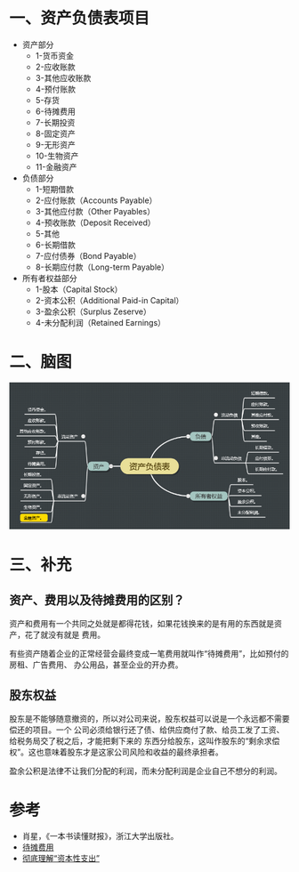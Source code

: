 
# 一、资产负债表项目

- 资产部分
  - 1-货币资金
  - 2-应收账款
  - 3-其他应收账款
  - 4-预付账款
  - 5-存货
  - 6-待摊费用
  - 7-长期投资
  - 8-固定资产
  - 9-无形资产
  - 10-生物资产
  - 11-金融资产
- 负债部分
  - 1-短期借款
  - 2-应付账款（Accounts Payable）
  - 3-其他应付款（Other Payables）
  - 4-预收账款（Deposit Received）
  - 5-其他
  - 6-长期借款
  - 7-应付债券（Bond Payable）
  - 8-长期应付款（Long-term Payable）
- 所有者权益部分
  - 1-股本（Capital Stock）
  - 2-资本公积（Additional Paid-in Capital）
  - 3-盈余公积（Surplus Zeserve）
  - 4-未分配利润（Retained Earnings）

# 二、脑图

![](资产负债表.png)

# 三、补充

## 资产、费用以及待摊费用的区别？

资产和费用有一个共同之处就是都得花钱，如果花钱换来的是有用的东西就是资产，花了就没有就是
费用。

有些资产随着企业的正常经营会最终变成一笔费用就叫作“待摊费用”，比如预付的房租、广告费用、
办公用品，甚至企业的开办费。

## 股东权益

股东是不能够随意撤资的，所以对公司来说，股东权益可以说是一个永远都不需要偿还的项目。一个
公司必须给银行还了债、给供应商付了款、给员工发了工资、给税务局交了税之后，才能把剩下来的
东西分给股东，这叫作股东的“剩余求偿权”。这也意味着股东才是这家公司风险和收益的最终承担者。

盈余公积是法律不让我们分配的利润，而未分配利润是企业自己不想分的利润。

# 参考

- 肖星，《一本书读懂财报》，浙江大学出版社。
- [待摊费用](https://wiki.mbalib.com/wiki/%E5%BE%85%E6%91%8A%E8%B4%B9%E7%94%A8)
- [彻底理解“资本性支出”](https://zhuanlan.zhihu.com/p/24462170)
